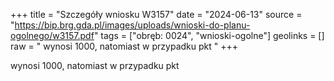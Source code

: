 +++
title = "Szczegóły wniosku W3157"
date = "2024-06-13"
source = "https://bip.brg.gda.pl/images/uploads/wnioski-do-planu-ogolnego/w3157.pdf"
tags = ["obręb: 0024", "wnioski-ogolne"]
geolinks = []
raw = " wynosi 1000, natomiast w przypadku pkt "
+++

 wynosi 1000, natomiast w przypadku pkt 


